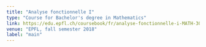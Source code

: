 ```yaml
---
title: "Analyse fonctionnelle I"
type: "Course for Bachelor's degree in Mathematics"
link: https://edu.epfl.ch/coursebook/fr/analyse-fonctionnelle-i-MATH-302
venue: "EPFL, fall semester 2018"
label: "main"
---
```


